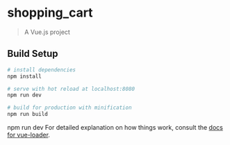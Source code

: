 # shopping_cart

> A Vue.js project

## Build Setup

``` bash
# install dependencies
npm install

# serve with hot reload at localhost:8080
npm run dev

# build for production with minification
npm run build
```
npm run dev
For detailed explanation on how things work, consult the [docs for vue-loader](http://vuejs.github.io/vue-loader).
